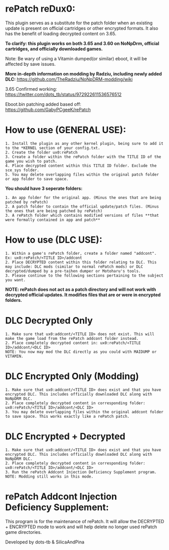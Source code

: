 # rePatch reDux0:

This plugin serves as a substitute for the patch folder when an existing update is present on official cartridges or other encrypted formats. It also has the benefit of loading decrypted content on 3.65.

**To clarify: this plugin works on both 3.65 and 3.60 on NoNpDrm, official cartridges, and officially downloaded games.**

Note: Be wary of using a Vitamin dumped(or similar) eboot, it will be affected by save issues. 


**More in-depth information on modding by Radziu, including newly added DLC:** https://github.com/TheRadziu/NoNpDRM-modding/wiki

3.65 Confirmed working: https://twitter.com/dots_tb/status/972922611536576512

Eboot.bin patching added based off: https://github.com/GabyPCgeeK/rePatch

# How to use (GENERAL USE):

	1. Install the plugin as any other kernel plugin, being sure to add it to the *KERNEL section of your config.txt.
	2. Create the folder ux0:rePatch
	3. Create a folder within the rePatch folder with the TITLE ID of the game you wish to patch. 
	4. Place decrypted content within this TITLE ID folder. Exclude the sce_sys folder.
	5. You may delete overlapping files within the original patch folder or app folder to save space.

**You should have 3 seperate folders:**

	1. An app folder for the original app. (Minus the ones that are being patched by rePatch)
	2. A patch folder to contain the official update/patch files. (Minus the ones that are being patched by rePatch)
	3. A rePatch folder which contains modified versions of files **that were formally contained in app and patch**

# How to use (DLC USE):	
	
	1. Within a game's rePatch folder, create a folder named "addcont". Ex: ux0:rePatch/<TITLE ID>/addcont
	2. Place DECRYPTED content within this folder relating to DLC. This may include: DLC mods (similar to normal rePatch mods) or DLC decrypted/dumped by a pre-taihen dumper or Motoharu's tools.
	3. Please continue to the following sections pertaining to the subject you want.

**NOTE: rePatch does not act as a patch directory and will not work with decrypted official updates. It modifies files that are or were in encrypted folders.**

# DLC Decrypted Only

	1. Make sure that ux0:addcont/<TITLE ID> does not exist. This will make the game load from the rePatch addcont folder instead.
	2. Place completely decrypted content in: ux0:rePatch/<TITLE ID>/addcont/<DLC ID>
	NOTE: You now may mod the DLC directly as you could with MAIDUMP or VITAMIN.
	
# DLC Encrypted Only (Modding)

	1. Make sure that ux0:addcont/<TITLE ID> does exist and that you have encrypted DLC. This includes officially downloaded DLC along with NoNpDRM DLC.
	2. Place completely decrypted content in corresponding folder: ux0:rePatch/<TITLE ID>/addcont/<DLC ID>
	3. You may delete overlapping files within the original addcont folder to save space. This works exactly like a rePatch patch.
	
# DLC Encrypted + Decrypted

	1. Make sure that ux0:addcont/<TITLE ID> does exist and that you have encrypted DLC. This includes officially downloaded DLC along with NoNpDRM DLC.
	2. Place completely decrypted content in corresponding folder: ux0:rePatch/<TITLE ID>/addcont/<DLC ID>
	3. Run the rePatch Addcont Injection Deficiency Supplement program.
	NOTE: Modding still works in this mode.

# rePatch Addcont Injection Deficiency Supplement:	

This program is for the maintenance of rePatch. It will allow the DECRYPTED + ENCRYPTED mode to work and will help delete no longer used rePatch game directories.
	
Developed by dots-tb & SilicaAndPina

